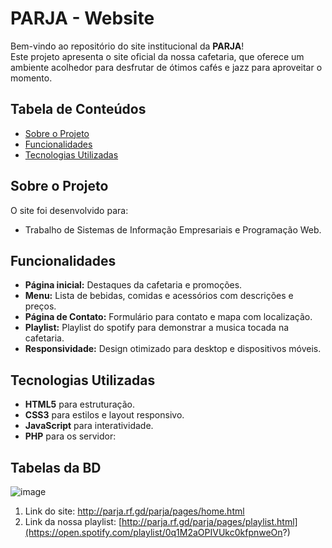 
# PARJA - Website

Bem-vindo ao repositório do site institucional da **PARJA**!  
Este projeto apresenta o site oficial da nossa cafetaria, que oferece um ambiente acolhedor para desfrutar de ótimos cafés e jazz para aproveitar o momento.

## Tabela de Conteúdos

- [Sobre o Projeto](#sobre-o-projeto)
- [Funcionalidades](#funcionalidades)
- [Tecnologias Utilizadas](#tecnologias-utilizadas)

## Sobre o Projeto

O site foi desenvolvido para:

- Trabalho de Sistemas de Informação Empresariais e Programação Web.

## Funcionalidades

- **Página inicial:** Destaques da cafetaria e promoções.
- **Menu:** Lista de bebidas, comidas e acessórios com descrições e preços.
- **Página de Contato:** Formulário para contato e mapa com localização.
- **Playlist:** Playlist do spotify para demonstrar a musica tocada na cafetaria.
- **Responsividade:** Design otimizado para desktop e dispositivos móveis.

## Tecnologias Utilizadas

- **HTML5** para estruturação.
- **CSS3** para estilos e layout responsivo.
- **JavaScript** para interatividade.
- **PHP** para os servidor:

## Tabelas da BD

![image](https://github.com/user-attachments/assets/7ee4fc77-dd6b-4ef3-8375-92874147c623)

1. Link do site:
   http://parja.rf.gd/parja/pages/home.html  
2. Link da nossa playlist:
   [http://parja.rf.gd/parja/pages/playlist.html](https://open.spotify.com/playlist/0q1M2aOPIVUkc0kfpnweOn?)
